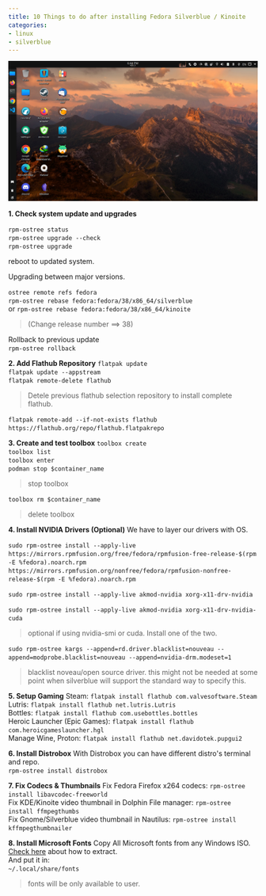 ```yaml
---
title: 10 Things to do after installing Fedora Silverblue / Kinoite
categories:
- linux
- silverblue
---
```


![Silverblue Desktop](https://raw.githubusercontent.com/tazihad/tazihad.github.io/main/assets/images/Screenshot_20230107_184440.png)

**1. Check system update and upgrades**


`rpm-ostree status`  
`rpm-ostree upgrade --check`  
`rpm-ostree upgrade`  


reboot to updated system.

Upgrading between major versions.

`ostree remote refs fedora`  
`rpm-ostree rebase fedora:fedora/38/x86_64/silverblue`  
or
`rpm-ostree rebase fedora:fedora/38/x86_64/kinoite`  
> (Change release number ==> 38)


Rollback to previous update  
`rpm-ostree rollback`

**2. Add Flathub Repository**
`flatpak update`  
`flatpak update --appstream`  
`flatpak remote-delete flathub`  
> Detele previous flathub selection repository to install complete flathub.

`flatpak remote-add --if-not-exists flathub https://flathub.org/repo/flathub.flatpakrepo`  

**3. Create and test toolbox**
`toolbox create`  
`toolbox list`  
`toolbox enter`  
`podman stop $container_name`  
> stop toolbox  

`toolbox rm $container_name`  
> delete toolbox  

**4. Install NVIDIA Drivers (Optional)**
We have to layer our drivers with OS.  

`sudo rpm-ostree install --apply-live  https://mirrors.rpmfusion.org/free/fedora/rpmfusion-free-release-$(rpm -E %fedora).noarch.rpm https://mirrors.rpmfusion.org/nonfree/fedora/rpmfusion-nonfree-release-$(rpm -E %fedora).noarch.rpm`  

`sudo rpm-ostree install --apply-live akmod-nvidia xorg-x11-drv-nvidia`  

`sudo rpm-ostree install --apply-live akmod-nvidia xorg-x11-drv-nvidia-cuda `
> optional if using nvidia-smi or cuda. Install one of the two.  

`sudo rpm-ostree kargs --append=rd.driver.blacklist=nouveau --append=modprobe.blacklist=nouveau --append=nvidia-drm.modeset=1`
> blacklist noveau/open source driver. this might not be needed at some point when silverblue will support the standard way to specify this.  

**5. Setup Gaming**
Steam: `flatpak install flathub com.valvesoftware.Steam`  
Lutris: `flatpak install flathub net.lutris.Lutris`  
Bottles: `flatpak install flathub com.usebottles.bottles`  
Heroic Launcher (Epic Games): `flatpak install flathub com.heroicgameslauncher.hgl`  
Manage Wine, Proton: `flatpak install flathub net.davidotek.pupgui2`  

**6. Install Distrobox**
With Distrobox you can have different distro's terminal and repo.   
`rpm-ostree install distrobox`  

**7. Fix Codecs & Thumbnails**
Fix Fedora Firefox x264 codecs: `rpm-ostree install libavcodec-freeworld`  
Fix KDE/Kinoite video thumbnail in Dolphin File manager: `rpm-ostree install ffmpegthumbs`  
Fix Gnome/Silverblue video thumbnail in Nautilus: `rpm-ostree install kffmpegthumbnailer`  

**8. Install Microsoft Fonts**
Copy All Microsoft fonts from any Windows ISO. [Check here](https://wiki.archlinux.org/title/Microsoft_fonts#Extracting_fonts_from_a_Windows_ISO "Check here") about how to extract.   
And put it in:  
`~/.local/share/fonts`  
> fonts will be only available to user.
